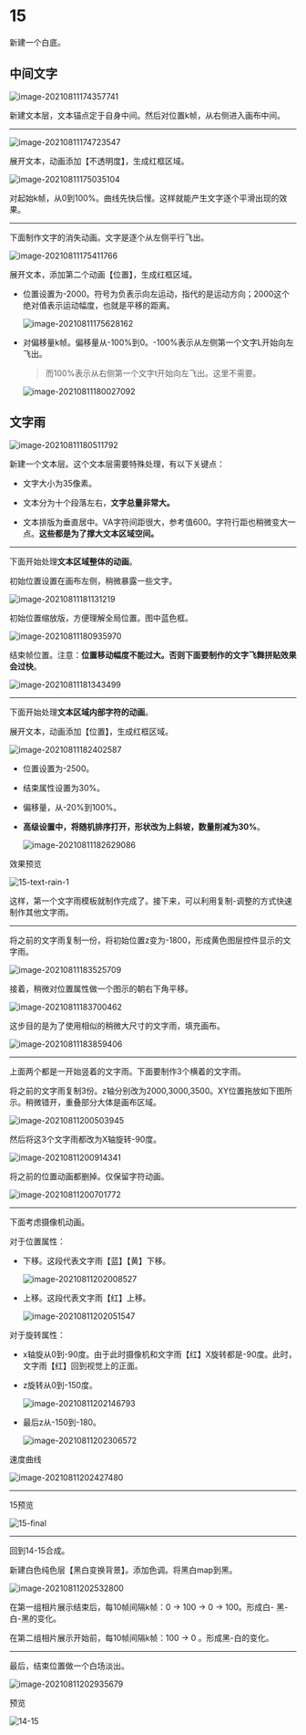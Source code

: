 # 15

新建一个白底。



##  中间文字

![image-20210811174357741](assets/image-20210811174357741.png)

新建文本层，文本锚点定于自身中间。然后对位置k帧，从右侧进入画布中间。

---

![image-20210811174723547](assets/image-20210811174723547.png)

展开文本，动画添加【不透明度】，生成红框区域。

![image-20210811175035104](assets/image-20210811175035104.png)

对起始k帧，从0到100%。曲线先快后慢。这样就能产生文字逐个平滑出现的效果。

---

下面制作文字的消失动画。文字是逐个从左侧平行飞出。

![image-20210811175411766](assets/image-20210811175411766.png)

展开文本，添加第二个动画【位置】，生成红框区域。

- 位置设置为-2000。符号为负表示向左运动，指代的是运动方向；2000这个绝对值表示运动幅度，也就是平移的距离。

  ![image-20210811175628162](assets/image-20210811175628162.png)

- 对偏移量k帧。偏移量从-100%到0。-100%表示从左侧第一个文字L开始向左飞出。

  > 而100%表示从右侧第一个文字t开始向左飞出。这里不需要。

  ![image-20210811180027092](assets/image-20210811180027092.png)



## 文字雨

![image-20210811180511792](assets/image-20210811180511792.png)

新建一个文本层。这个文本层需要特殊处理，有以下关键点：

- 文字大小为35像素。

- 文本分为十个段落左右，**文字总量非常大。**
- 文本排版为垂直居中。VA字符间距很大，参考值600。字符行距也稍微变大一点。**这些都是为了撑大文本区域空间。**

---

下面开始处理**文本区域整体的动画**。

初始位置设置在画布左侧，稍微暴露一些文字。

![image-20210811181131219](assets/image-20210811181131219.png)

初始位置缩放版，方便理解全局位置。图中蓝色框。

![image-20210811180935970](assets/image-20210811180935970.png)

结束帧位置。注意：**位置移动幅度不能过大。否则下面要制作的文字飞舞拼贴效果会过快**。

![image-20210811181343499](assets/image-20210811181343499.png)

---

下面开始处理**文本区域内部字符的动画**。

展开文本，动画添加【位置】，生成红框区域。

![image-20210811182402587](assets/image-20210811182402587.png)

- 位置设置为-2500。
- 结束属性设置为30%。

- 偏移量，从-20%到100%。

- **高级设置中，将随机排序打开，形状改为上斜坡，数量削减为30%**。

  ![image-20210811182629086](assets/image-20210811182629086.png)

效果预览

![15-text-rain-1](assets/15-text-rain-1.gif)

这样，第一个文字雨模板就制作完成了。接下来，可以利用复制-调整的方式快速制作其他文字雨。

---

将之前的文字雨复制一份，将初始位置z变为-1800，形成黄色图层控件显示的文字雨。

![image-20210811183525709](assets/image-20210811183525709.png)

接着，稍微对位置属性做一个图示的朝右下角平移。

![image-20210811183700462](assets/image-20210811183700462.png)

这步目的是为了使用相似的稍微大尺寸的文字雨，填充画布。

![image-20210811183859406](assets/image-20210811183859406.png)

---

上面两个都是一开始竖着的文字雨。下面要制作3个横着的文字雨。

将之前的文字雨复制3份。z轴分别改为2000,3000,3500。XY位置拖放如下图所示。稍微错开，重叠部分大体是画布区域。

![image-20210811200503945](assets/image-20210811200503945.png)

然后将这3个文字雨都改为X轴旋转-90度。

![image-20210811200914341](assets/image-20210811200914341.png)

将之前的位置动画都删掉。仅保留字符动画。

![image-20210811200701772](assets/image-20210811200701772.png)

---

下面考虑摄像机动画。

对于位置属性：

- 下移。这段代表文字雨【蓝】【黄】下移。

  ![image-20210811202008527](assets/image-20210811202008527.png)

- 上移。这段代表文字雨【红】上移。

  ![image-20210811202051547](assets/image-20210811202051547.png)

对于旋转属性：

- x轴旋从0到-90度。由于此时摄像机和文字雨【红】X旋转都是-90度。此时，文字雨【红】回到视觉上的正面。

- z旋转从0到-150度。

  ![image-20210811202146793](assets/image-20210811202146793.png)

- 最后z从-150到-180。

  ![image-20210811202306572](assets/image-20210811202306572.png)

速度曲线

![image-20210811202427480](assets/image-20210811202427480.png)

---

15预览

![15-final](assets/15-final.gif)

---

回到14-15合成。

新建白色纯色层【黑白变换背景】。添加色调。将黑白map到黑。

![image-20210811202532800](assets/image-20210811202532800.png)

在第一组相片展示结束后，每10帧间隔k帧：0 -> 100 -> 0 -> 100。形成白- 黑-白-黑的变化。

在第二组相片展示开始前，每10帧间隔k帧：100 -> 0 。形成黑-白的变化。

---

最后，结束位置做一个白场淡出。

![image-20210811202935679](assets/image-20210811202935679.png)

预览

![14-15](assets/14-15-16286854719951.gif)

 

